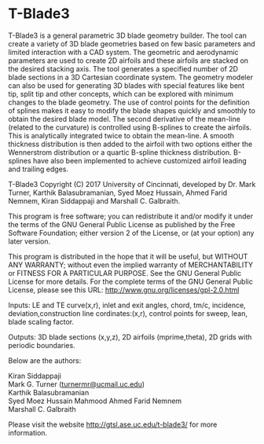 # T-Blade3
T-Blade3 is a general parametric 3D blade geometry builder. The tool can create a variety of 3D blade geometries based on few basic parameters and limited interaction with a CAD system. The geometric and aerodynamic parameters are used to create 2D airfoils and these airfoils are stacked on the desired stacking axis. The tool generates a specified number of 2D blade sections in a 3D Cartesian coordinate system. The geometry modeler can also be used for generating 3D blades with special features like bent tip, split tip and other concepts, which can be explored with minimum changes to the blade geometry. The use of control points for the definition of splines makes it easy to modify the blade shapes quickly and smoothly to obtain the desired blade model. The second derivative of the mean-line (related to the curvature) is controlled using B-splines to create the airfoils. This is analytically integrated twice to obtain the mean-line. A smooth thickness distribution is then added to the airfoil with two options either the Wennerstrom distribution or a quartic B-spline thickness distribution. B-splines have also been implemented to achieve customized airfoil leading and trailing edges.

T-Blade3 Copyright (C) 2017 University of Cincinnati, developed by Dr. Mark Turner, Karthik  Balasubramanian, Syed Moez Hussain, Ahmed Farid Nemnem, Kiran Siddappaji and Marshall C. Galbraith.

This program is free software; you can redistribute it and/or modify it under the terms of the GNU General Public License as published by the Free Software Foundation; either version 2 of the License, or (at your option) any later version.

This program is distributed in the hope that it will be useful, but WITHOUT ANY WARRANTY; without even the implied warranty of MERCHANTABILITY or FITNESS FOR A PARTICULAR PURPOSE. See the GNU General Public License for more details.  For the complete terms of the GNU General Public License, please see this URL:
http://www.gnu.org/licenses/gpl-2.0.html 

Inputs: LE and TE curve(x,r), inlet and exit angles, chord, tm/c, incidence, deviation,construction line cordinates:(x,r),
        control points for sweep, lean, blade scaling factor. 
        
Outputs: 3D blade sections (x,y,z), 2D airfoils (mprime,theta), 2D grids with periodic boundaries.

Below are the authors:

Kiran Siddappaji         
Mark G. Turner (turnermr@ucmail.uc.edu)           
Karthik Balasubramanian  
Syed Moez Hussain Mahmood
Ahmed Farid Nemnem             
Marshall C. Galbraith  


Please visit the website http://gtsl.ase.uc.edu/t-blade3/ for more information.
